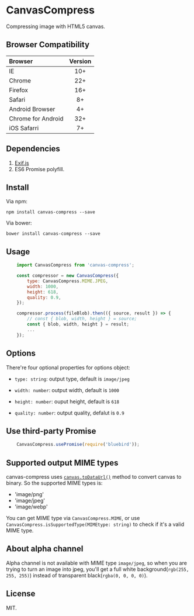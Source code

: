# CanvasCompress

Compressing image with HTML5 canvas.

## Browser Compatibility

| Browser | Version |
| :------ | :-----: |
| IE      | 10+     |
| Chrome  | 22+     |
| Firefox | 16+     |
| Safari  | 8+      |
| Android Browser | 4+ |
| Chrome for Android | 32+ |
| iOS Safarri | 7+ |

## Dependencies

1. [Exif.js](https://github.com/exif-js/exif-js)
2. ES6 Promise polyfill.

## Install

Via npm:

```
npm install canvas-compress --save
```

Via bower:

```
bower install canvas-compress --save
```

## Usage

```javascript
    import CanvasCompress from 'canvas-compress';

    const compressor = new CanvasCompress({
        type: CanvasCompress.MIME.JPEG,
        width: 1000,
        height: 618,
        quality: 0.9,
    });

    compressor.process(fileBlob).then(({ source, result }) => {
        // const { blob, width, height } = source;
        const { blob, width, height } = result;
        ...
    });
```

## Options

There're four optional properties for options object:

- `type: string`: output type, default is `image/jpeg`

- `width: number`: output width, default is `1000`

- `height: number`: ouput height, default is `618`

- `quality: number`: output quality, defalut is `0.9`

## Use third-party Promise

```javascript
    CanvasCompress.usePromise(require('bluebird'));
```

## Supported output MIME types

canvas-compress uses [`canvas.toDataUrl()`](https://developer.mozilla.org/en-US/docs/Web/API/HTMLCanvasElement/toDataURL) method to convert canvas to binary. So the supported MIME types is:

- 'image/png'
- 'image/jpeg'
- 'image/webp'

You can get MIME type via `CanvasCompress.MIME`, or use `CanvasCompress.isSupportedType(MIMEtype: string)` to check if it's a valid MIME type.

## About alpha channel

Alpha channel is not available with MIME type `image/jpeg`, so when you are trying to turn an image into jpeg, you'll get a full white background(`rgb(255, 255, 255)`) instead of transparent black(`rgba(0, 0, 0, 0)`).

## License

MIT.
